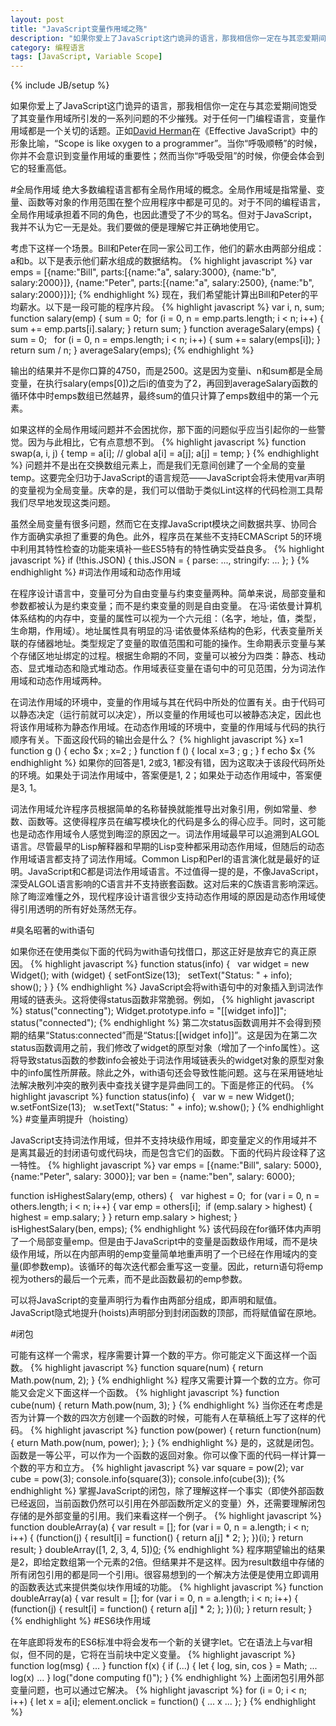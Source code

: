 ```yaml
---
layout: post
title: "JavaScript变量作用域之殇"
description: "如果你爱上了JavaScript这门诡异的语言，那我相信你一定在与其恋爱期间饱受了其变量作用域所引发的一系列问题的不少摧残。对于任何一门编程语言，变量作用域都是一个关切的话题。正如David Herman在《Effective JavaScript》中的形象比喻..."
category: 编程语言
tags: [JavaScript, Variable Scope]
---
```

{% include JB/setup %}

如果你爱上了JavaScript这门诡异的语言，那我相信你一定在与其恋爱期间饱受了其变量作用域所引发的一系列问题的不少摧残。对于任何一门编程语言，变量作用域都是一个关切的话题。正如[David Herman](http://calculist.org/)在《Effective JavaScript》中的形象比喻，“Scope is like oxygen to a programmer”。当你“呼吸顺畅”的时候，你并不会意识到变量作用域的重要性；然而当你“呼吸受阻”的时候，你便会体会到它的轻重高低。

#全局作用域
绝大多数编程语言都有全局作用域的概念。全局作用域是指常量、变量、函数等对象的作用范围在整个应用程序中都是可见的。对于不同的编程语言，全局作用域承担着不同的角色，也因此遭受了不少的骂名。但对于JavaScript，我并不认为它一无是处。我们要做的便是理解它并正确地使用它。

考虑下这样一个场景。Bill和Peter在同一家公司工作，他们的薪水由两部分组成：a和b。以下是表示他们薪水组成的数据结构。
{% highlight javascript %}
var emps = [{name:"Bill", parts:[{name:"a", salary:3000}, {name:"b", salary:2000}]}, {name:"Peter", parts:[{name:"a", salary:2500}, {name:"b", salary:2000}]}];
{% endhighlight %}
现在，我们希望能计算出Bill和Peter的平均薪水。以下是一段可能的程序片段。
{% highlight javascript %}
var i, n, sum;
function salary(emp) {
  sum = 0; 
  for (i = 0, n = emp.parts.length; i < n; i++) {
    sum += emp.parts[i].salary;
  }
  return sum;
}
function averageSalary(emps) {
  sum = 0;  
  for (i = 0, n = emps.length; i < n; i++) {
	sum += salary(emps[i]);
  }
  return sum / n;
}
averageSalary(emps);
{% endhighlight %}

输出的结果并不是你口算的4750，而是2500。这是因为变量i、n和sum都是全局变量，在执行salary(emps[0])之后i的值变为了2，再回到averageSalary函数的循环体中时emps数组已然越界，最终sum的值只计算了emps数组中的第一个元素。

如果这样的全局作用域问题并不会困扰你，那下面的问题似乎应当引起你的一些警觉。因为与此相比，它有点意想不到。
{% highlight javascript %}
function swap(a, i, j) {
  temp = a[i]; // global
  a[i] = a[j];
  a[j] = temp;
}
{% endhighlight %}
问题并不是出在交换数组元素上，而是我们无意间创建了一个全局的变量temp。这要完全归功于JavaScript的语言规范——JavaScript会将未使用var声明的变量视为全局变量。庆幸的是，我们可以借助于类似Lint这样的代码检测工具帮我们尽早地发现这类问题。

虽然全局变量有很多问题，然而它在支撑JavaScript模块之间数据共享、协同合作方面确实承担了重要的角色。此外，程序员在某些不支持ECMAScript 5的环境中利用其特性检查的功能来填补一些ES5特有的特性确实受益良多。
{% highlight javascript %}
if (!this.JSON) {
  this.JSON = {
	parse: ...,
	stringify: ...
  };
}
{% endhighlight %}
#词法作用域和动态作用域

在程序设计语言中，变量可分为自由变量与约束变量两种。简单来说，局部变量和参数都被认为是约束变量；而不是约束变量的则是自由变量。 在冯·诺依曼计算机体系结构的内存中，变量的属性可以视为一个六元组：（名字，地址，值，类型，生命期，作用域）。地址属性具有明显的冯·诺依曼体系结构的色彩，代表变量所关联的存储器地址。类型规定了变量的取值范围和可能的操作。生命期表示变量与某个存储区地址绑定的过程。根据生命期的不同，变量可以被分为四类：静态、栈动态、显式堆动态和隐式堆动态。作用域表征变量在语句中的可见范围，分为词法作用域和动态作用域两种。

在词法作用域的环境中，变量的作用域与其在代码中所处的位置有关。由于代码可以静态决定（运行前就可以决定），所以变量的作用域也可以被静态决定，因此也将该作用域称为静态作用域。在动态作用域的环境中，变量的作用域与代码的执行顺序有关。下面这段代码的输出会是什么？
{% highlight javascript %}
x=1
function g () {
  echo $x ;
  x=2 ;
}
function f () {
  local x=3 ;
  g ;
}
f
echo $x
{% endhighlight %}
如果你的回答是1, 2或3, 1都没有错，因为这取决于该段代码所处的环境。如果处于词法作用域中，答案便是1, 2；如果处于动态作用域中，答案便是3, 1。

词法作用域允许程序员根据简单的名称替换就能推导出对象引用，例如常量、参数、函数等。这使得程序员在编写模块化的代码是多么的得心应手。同时，这可能也是动态作用域令人感觉到晦涩的原因之一。词法作用域最早可以追溯到ALGOL语言。尽管最早的Lisp解释器和早期的Lisp变种都采用动态作用域，但随后的动态作用域语言都支持了词法作用域。Common Lisp和Perl的语言演化就是最好的证明。JavaScript和C都是词法作用域语言。不过值得一提的是，不像JavaScript，深受ALGOL语言影响的C语言并不支持嵌套函数。这对后来的C族语言影响深远。除了晦涩难懂之外，现代程序设计语言很少支持动态作用域的原因是动态作用域使得引用透明的所有好处荡然无存。

#臭名昭著的with语句

如果你还在使用类似下面的代码为with语句找借口，那这正好是放弃它的真正原因。
{% highlight javascript %}
function status(info) {  
  var widget = new Widget();
  with (widget) {
    setFontSize(13);  
	setText("Status: " + info);
	show();
  }
}
{% endhighlight %}
JavaScript会将with语句中的对象插入到词法作用域的链表头。这将使得status函数非常脆弱。例如，
{% highlight javascript %}
status("connecting");
Widget.prototype.info = "[[widget info]]";
status("connected");
{% endhighlight %}
第二次status函数调用并不会得到预期的结果“Status:connected”而是“Status:[[widget info]]”。这是因为在第二次status函数调用之前，我们修改了widget的原型对象（增加了一个info属性）。这将导致status函数的参数info会被处于词法作用域链表头的widget对象的原型对象中的info属性所屏蔽。除此之外，with语句还会导致性能问题。这与在采用链地址法解决散列冲突的散列表中查找关键字是异曲同工的。下面是修正的代码。
{% highlight javascript %}
function status(info) {  
  var w = new Widget(); 
  w.setFontSize(13);  
  w.setText("Status: " + info);
  w.show();
}
{% endhighlight %}
#变量声明提升（hoisting）

JavaScript支持词法作用域，但并不支持块级作用域，即变量定义的作用域并不是离其最近的封闭语句或代码块，而是包含它们的函数。下面的代码片段诠释了这一特性。
{% highlight javascript %}
var emps = [{name:"Bill", salary: 5000}, {name:"Peter", salary: 3000}];
var ben = {name:"ben", salary: 6000}; 

function isHighestSalary(emp, others) {
   var highest = 0; 
  for (var i = 0, n = others.length; i < n; i++) {
	var emp = others[i]; 
	if (emp.salary > highest) {
	  highest = emp.salary;
	}
  }
  return emp.salary > highest;
}
isHighestSalary(ben, emps);
{% endhighlight %}
该代码段在for循环体内声明了一个局部变量emp。但是由于JavaScript中的变量是函数级作用域，而不是块级作用域，所以在内部声明的emp变量简单地重声明了一个已经在作用域内的变量(即参数emp)。该循环的每次迭代都会重写这一变量。因此，return语句将emp视为others的最后一个元素，而不是此函数最初的emp参数。

可以将JavaScript的变量声明行为看作由两部分组成，即声明和赋值。JavaScript隐式地提升(hoists)声明部分到封闭函数的顶部，而将赋值留在原地。

#闭包

可能有这样一个需求，程序需要计算一个数的平方。你可能定义下面这样一个函数。
{% highlight javascript %}
function square(num) {
  return Math.pow(num, 2);
}
{% endhighlight %}
程序又需要计算一个数的立方。你可能又会定义下面这样一个函数。
{% highlight javascript %}
function cube(num) {
  return Math.pow(num, 3);
}
{% endhighlight %}
当你还在考虑是否为计算一个数的四次方创建一个函数的时候，可能有人在草稿纸上写了这样的代码。
{% highlight javascript %}
function pow(power) {
  return function(num) {
 	eturn Math.pow(num, power);
  };
}
{% endhighlight %}
是的，这就是闭包。函数是一等公平，可以作为一个函数的返回对象。你可以像下面的代码一样计算一个数的平方和立方。
{% highlight javascript %}
var square = pow(2);
var cube = pow(3);
console.info(square(3));
console.info(cube(3));
{% endhighlight %}
掌握JavaScript的闭包，除了理解这样一个事实（即使外部函数已经返回，当前函数仍然可以引用在外部函数所定义的变量）外，还需要理解闭包存储的是外部变量的引用。我们来看这样一个例子。
{% highlight javascript %}
function doubleArray(a) {
  var result = [];
  for (var i = 0, n = a.length; i < n; i++) {
	(function(j) {
	  result[i] = function() { 
	    return a[j] * 2; 
	  }; 
	})(i);
  }
  return result;
}
doubleArray([1, 2, 3, 4, 5])[0]();
{% endhighlight %}
程序期望输出的结果是2，即给定数组第一个元素的2倍。但结果并不是这样。因为result数组中存储的所有闭包引用的都是同一个引用i。很容易想到的一个解决方法便是使用立即调用的函数表达式来提供类似块作用域的功能。
{% highlight javascript %}
function doubleArray(a) {
  var result = [];
  for (var i = 0, n = a.length; i < n; i++) {
	(function(j) { result[i] = function() { return a[j] * 2; }; })(i);
  }
  return result;
}
{% endhighlight %}
#ES6块作用域

在年底即将发布的ES6标准中将会发布一个新的关键字let。它在语法上与var相似，但不同的是，它将在当前块中定义变量。
{% highlight javascript %}
function log(msg) { ... }
function f(x) {
  if (...) {
	let { log, sin, cos } = Math;
	... log(x) ...
  }
  log("done computing f()");
}
{% endhighlight %}
上面闭包引用外部变量问题，也可以通过它解决。
{% highlight javascript %}
for (i = 0; i < n; i++) {
  let x = a[i];
  element.onclick = function() {
	... x ...
  };
}
{% endhighlight %}